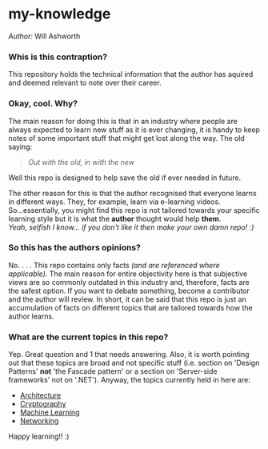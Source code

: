 # my-knowledge

*Author:* Will Ashworth

### Whis is this contraption?

This repository holds the technical information that the author has aquired and deemed relevant to note over their career.

### Okay, cool. Why?

The main reason for doing this is that in an industry where people are always expected to learn new stuff as it is ever changing, it is handy to keep notes of some important stuff that might get lost along the way. The old saying:
> *Out with the old, in with the new*

Well this repo is designed to help save the old if ever needed in future.

The other reason for this is that the author recognised that everyone learns in different ways. They, for example, learn via e-learning videos. So...essentially, you might find this repo is not tailored towards your specific learning style but it is what the **author** thought would help **them**.<br>
*Yeah, selfish I know... if you don't like it then make your own damn repo! :)*

### So this has the authors opinions?

No.
.
.
.
This repo contains only facts *(and are referenced where applicable)*. The main reason for entire objectivity here is that subjective views are so commonly outdated in this industry and, therefore, facts are the safest option. If you want to debate something, become a contributor and the author will review. In short, it can be said that this repo is just an accumulation of facts on different topics that are tailored towards how the author learns.

### What are the current topics in this repo?

Yep. Great question and 1 that needs answering. Also, it is worth pointing out that these topics are broad and not specific stuff (i.e. section on 'Design Patterns' **not** 'the Fascade pattern' or a section on 'Server-side frameworks' not on '.NET'). Anyway, the topics currently held in here are:
  - [Architecture](architecture/)
  - [Cryptography](cryptography/)
  - [Machine Learning](maching_learning/)
  - [Networking](networking/)

Happy learning!! :)
